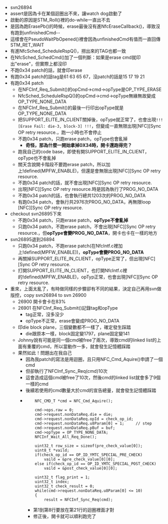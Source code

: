 - svn26894
- assert是因為卡在某個迴圈出不來，讓watch dog啟動了
- 啟動的原因是STM_Roll()裡的do-while一直出不去
- 是因為跑ErasePb()的時候，erase最後沒有進NfcEraseCallback()，導致沒有跑到unfinishedCmd--
- 這樣會在PseudoWaitPbOpened()裡會因為unfinishedCmd有值而一直回傳STM_RET_WAIT
- 有進NfcSched_ScheduleRspQ()，撈出來的TAG也都一致
- 在NfcSched_SchedCmd()加了一個判斷：如果是erase cmd就印出"erase"，但實際上都沒印
- 不跑0x34 patch的話，就會印erase
- 有跑0x34 patch的話tag是61 63 65 67，沒patch的話是15 17 19 21
- 有跑0x34 patch
	- 在NFCInf_Req_Submit()的opCmd->cmd->opType是OP_TYPE_ERASE
	- NfcSched_ScheduleRspQ()的opCmd->cmd->opType無緣無故變成OP_TYPE_NONE_DATA
	- 在NFCInf_Req_Submit()的最後一行印出opType就是OP_TYPE_NONE_DATA
	- 把SUPPORT_ELITE_IN_CLIENT關掉後，opType就正常了，也會出現`!!! [Erase Fail: die-3, block-3] !!!`，但變成一直無限出現[NFC][Sync OP retry resource.，跑一小時也不會停止
	- 不跑0x34 patch，只跑erase patch，opType也會亂掉
		- **奇怪，那為什麼一開始拿掉0X34時，開卡還跑得完？**
	- 跑我自己的code base，即使有開SUPPORT_ELITE_IN_CLIENT，opType也不會亂掉
	- 關天含說開卡階段不要跑erase patch，所以加上!defined(MPFW_ENABLE)，但還是會無限出現[NFC][Sync OP retry resource.
	- 不跑0x34 patch的話，就不會出現[NFC][Sync OP retry resource.
	- 出現[NFC][Sync OP retry resource.時是因為執行了PROG_NO_DATA
	- 不跑0x34 patch的話，也會執行總共1203次的PROG_NO_DATA
	- 有跑0x34 patch，會執行共2976次PROG_NO_DATA，再無限loop [NFC][Sync OP retry resource.
- checkout svn26895下來
	- 不跑0x34 patch，只跑erase patch，**opType不會亂掉**
	- 只跑0x34 patch，不跑erase patch，不會出現[NFC][Sync OP retry resource.，但**opType會變PROG_NO_DATA**，開卡也卡在一樣的地方
- svn26895退到26894
	- 只跑0x34 patch，不跑erase patch(在NfcIntf.c裡加上!defined(MPFW_ENABLE))，**opType會變PROG_NO_DATA**
	- 再關掉SUPPORT_ELITE_IN_CLIENT，opType正常了，但出現[NFC][Sync OP retry resource.
	- 打開SUPPORT_ELITE_IN_CLIENT，也打開NfcIntf.c裡的!defined(MPFW_ENABLE)，opTyp正常，也會出現[NFC][Sync OP retry resource.
- 重來，上面太亂了，有時做同樣的步驟卻有不同的結果，決定自己再用svn做版控，copy svn26894 to svn 26900
	- 26900 開卡會卡在83%
	- 26901 在NFCInf_Req_Submit()記錄tag和opType
		- tag正常，沒多沒少
		- opType不正常，erase會變成PROG_NO_DATA
	- 印die block plane，三個變數都不一樣了，確定發生踩踏
		- die跟原本一樣，block固定變1797，plane固定變141
	- Johnny說有可能是同一個cmd被free了兩次，導致cmd的linked list的上面有重覆的cmd，所以當動作一多，就會發生記憶體踩踏
	- 果然如此！問題出在我自己
		- 因為我patch的寫法是用迴圈，且只用NFC_Cmd_Aquire()申請了一個cmd
		- 但卻執行了NFCInf_Sync_Req(cmd)10次
		- 這會造成這個cmd被free了10次，然後cmd的linked list就會多了9個一樣的cmd
		- 後續若使用的cmd數量大於cmd的宣告總量，就會發生記憶體踩踏
		- ```
		      NFC_CMD_T *cmd = NFC_Cmd_Aquire();
		      
		      cmd->ops.raw = 0;
		      cmd->request.nonDataReq.die = die;
		      cmd->request.nonDataReq.opId = check_op_id;
		      cmd->request.nonDataReq.u8Param[0] = 1;     // step
		      cmd->request.nonDataReq.pBuf = buf;
		      cmd->opType = OP_TYPE_NONE_DATA;
		      NFCInf_Wait_All_Req_Done();
		      
		      uint32_t row_size = sizeof(pre_check_value[0]);
		      uint8_t *vaild;
		      if(check_op_id == OP_ID_YMTC_SPECIAL_PRE_CHECK)
		          vaild = &pre_check_value[0][0];
		      else if(check_op_id == OP_ID_YMTC_SPECIAL_POST_CHECK)
		          vaild = &post_check_value[0][0];
		      
		      uint32_t flag_print = 1;
		      uint32_t index;
		      uint32_t check_result = 0;
		      while(cmd->request.nonDataReq.u8Param[0] <= 10)
		      {
		          result = NFCInf_Sync_Req(cmd);
		  ```
			- 第1到第8行要放在第21行的迴圈裡面才對
			- 修正後，開卡就可以順利跑完了